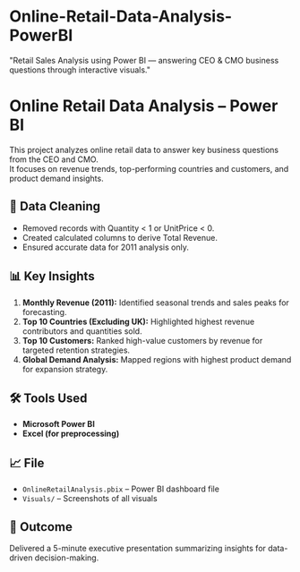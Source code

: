# Online-Retail-Data-Analysis-PowerBI
"Retail Sales Analysis using Power BI — answering CEO &amp; CMO business questions through interactive visuals."
# Online Retail Data Analysis – Power BI

This project analyzes online retail data to answer key business questions from the CEO and CMO.  
It focuses on revenue trends, top-performing countries and customers, and product demand insights.

## 🧹 Data Cleaning
- Removed records with Quantity < 1 or UnitPrice < 0.
- Created calculated columns to derive Total Revenue.
- Ensured accurate data for 2011 analysis only.

## 📊 Key Insights
1. **Monthly Revenue (2011):** Identified seasonal trends and sales peaks for forecasting.
2. **Top 10 Countries (Excluding UK):** Highlighted highest revenue contributors and quantities sold.
3. **Top 10 Customers:** Ranked high-value customers by revenue for targeted retention strategies.
4. **Global Demand Analysis:** Mapped regions with highest product demand for expansion strategy.

## 🛠️ Tools Used
- **Microsoft Power BI**
- **Excel (for preprocessing)**

## 📈 File
- `OnlineRetailAnalysis.pbix` – Power BI dashboard file
- `Visuals/` – Screenshots of all visuals

## 🎯 Outcome
Delivered a 5-minute executive presentation summarizing insights for data-driven decision-making.
